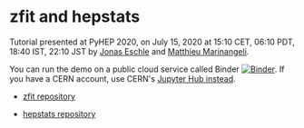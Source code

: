 # zfit and hepstats

Tutorial presented at PyHEP 2020, on July 15, 2020 at 15:10 CET, 06:10 PDT, 18:40 IST, 22:10 JST by [Jonas Eschle](jonas.eschle@cern.ch) and [Matthieu Marinangeli](matthieu.marinangeli@gmail.com).

You can run the demo on a public cloud service called Binder [![Binder](https://mybinder.org/badge_logo.svg)](https://mybinder.org/v2/gh/zfit/PyHEP2020/master). If you have a CERN account, use CERN's [Jupyter Hub instead]((https://binder.cern.ch/v2/gh/zfit/PyHEP2020/master)).

* [zfit repository](https://github.com/zfit/zfit)

* [hepstats repository](https://github.com/scikit-hep/hepstats)